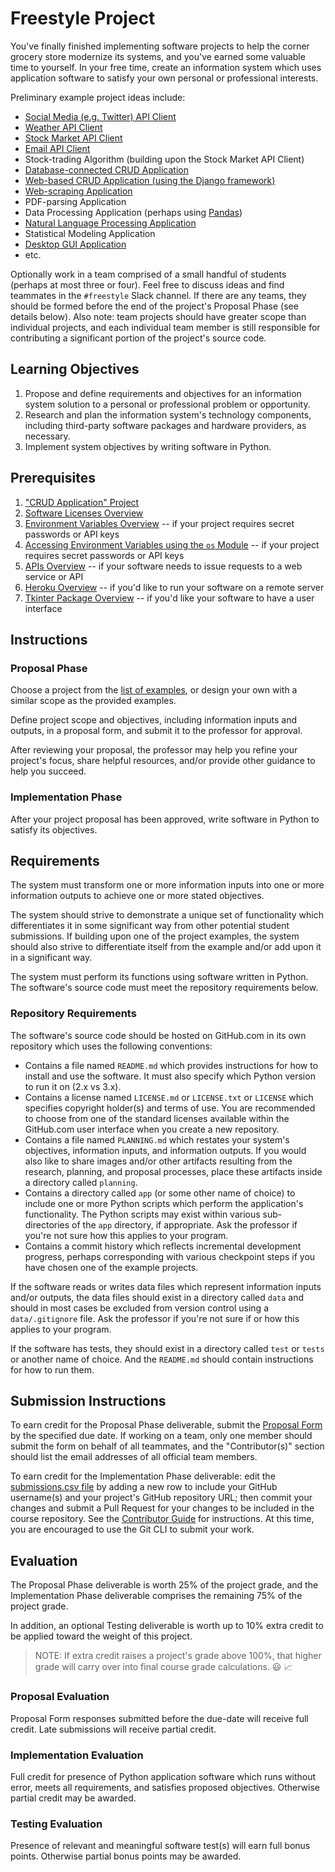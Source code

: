 # Freestyle Project

You've finally finished implementing software projects to help the corner grocery store modernize its systems, and you've earned some valuable time to yourself. In your free time, create an information system which uses application software to satisfy your own personal or professional interests.

Preliminary example project ideas include:

  + [Social Media (e.g. Twitter) API Client ](examples/twitter-api-client/project-example.md)
  + [Weather API Client](examples/weather-api-client/project-example.md)
  + [Stock Market API Client](examples/stock-market-api-client/project-example.md)
  + [Email API Client](examples/email-api-client/project-example.md)
  + Stock-trading Algorithm (building upon the Stock Market API Client)
  + [Database-connected CRUD Application](examples/sql-crud-app/project-example.md)
  + [Web-based CRUD Application (using the Django framework)](examples/django-web-app/project-example.md)
  + [Web-scraping Application](examples/web-scraper/project-example.md)
  + PDF-parsing Application
  + Data Processing Application (perhaps using [Pandas](/notes/programming-languages/python/packages/pandas.md))
  + [Natural Language Processing Application](examples/natural-language-processor/project-example.md)
  + Statistical Modeling Application
  + [Desktop GUI Application](examples/desktop-gui-app/project-example.md)
  + etc.

Optionally work in a team comprised of a small handful of students (perhaps at most three or four). Feel free to discuss ideas and find teammates in the `#freestyle` Slack channel. If there are any teams, they should be formed before the end of the project's Proposal Phase (see details below). Also note: team projects should have greater scope than individual projects, and each individual team member is still responsible for contributing a significant portion of the project's source code.

## Learning Objectives

  1. Propose and define requirements and objectives for an information system solution to a personal or professional problem or opportunity.
  1. Research and plan the information system's technology components, including third-party software packages and hardware providers, as necessary.
  1. Implement system objectives by writing software in Python.

## Prerequisites

  1. ["CRUD Application" Project](/projects/crud-application/project.md)
  1. [Software Licenses Overview](/notes/software/licensing.md)
  1. [Environment Variables Overview](/notes/environment-variables/notes.md) -- if your project requires secret passwords or API keys
  1. [Accessing Environment Variables using the `os` Module](/notes/programming-languages/python/modules/os.md#accessing-environment-variables) -- if your project requires secret passwords or API keys
  1. [APIs Overview](/notes/software/apis.md) -- if your software needs to issue requests to a web service or API
  1. [Heroku Overview](/notes/hardware/heroku.md) -- if you'd like to run your software on a remote server
  1. [Tkinter Package Overview](/notes/programming-languages/python/packages/tkinter.md) -- if you'd like your software to have a user interface

## Instructions

### Proposal Phase

Choose a project from the [list of examples](examples/), or design your own with a similar scope as the provided examples.

Define project scope and objectives, including information inputs and outputs, in a proposal form, and submit it to the professor for approval.

After reviewing your proposal, the professor may help you refine your project's focus, share helpful resources, and/or provide other guidance to help you succeed.

### Implementation Phase

After your project proposal has been approved, write software in Python to satisfy its objectives.

## Requirements

The system must transform one or more information inputs into one or more information outputs to achieve one or more stated objectives.

The system should strive to demonstrate a unique set of functionality which differentiates it in some significant way from other potential student submissions. If building upon one of the project examples, the system should also strive to differentiate itself from the example and/or add upon it in a significant way.

The system must perform its functions using software written in Python. The software's source code must meet the repository requirements below.

### Repository Requirements

The software's source code should be hosted on GitHub.com in its own repository which uses the following conventions:

  + Contains a file named `README.md` which provides instructions for how to install and use the software. It must also specify which Python version to run it on (2.x vs 3.x).
  + Contains a license named `LICENSE.md` or `LICENSE.txt` or `LICENSE` which specifies copyright holder(s) and terms of use. You are recommended to choose from one of the standard licenses available within the GitHub.com user interface when you create a new repository.
  + Contains a file named `PLANNING.md` which restates your system's objectives, information inputs, and information outputs. If you would also like to share images and/or other artifacts resulting from the research, planning, and proposal processes, place these artifacts inside a directory called `planning`.
  + Contains a directory called `app` (or some other name of choice) to include one or more Python scripts which perform the application's functionality. The Python scripts may exist within various sub-directories of the `app` directory, if appropriate. Ask the professor if you're not sure how this applies to your program.
  + Contains a commit history which reflects incremental development progress, perhaps corresponding with various checkpoint steps if you have chosen one of the example projects.

If the software reads or writes data files which represent information inputs and/or outputs, the data files should exist in a directory called `data` and should in most cases be excluded from version control using a `data/.gitignore` file. Ask the professor if you're not sure if or how this applies to your program.

If the software has tests, they should exist in a directory called `test` or `tests` or another name of choice. And the `README.md` should contain instructions for how to run them.

## Submission Instructions

To earn credit for the Proposal Phase deliverable, submit the [Proposal Form](https://goo.gl/forms/VuwbJiR7Q1JTSYG03) by the specified due date. If working on a team, only one member should submit the form on behalf of all teammates, and the "Contributor(s)" section should list the email addresses of all official team members.

To earn credit for the Implementation Phase deliverable: edit the [submissions.csv file](submissions.csv) by adding a new row to include your GitHub username(s) and your project's GitHub repository URL; then commit your changes and submit a Pull Request for your changes to be included in the course repository. See the [Contributor Guide](/CONTRIBUTING.md) for instructions. At this time, you are encouraged to use the Git CLI to submit your work.

## Evaluation

The Proposal Phase deliverable is worth 25% of the project grade, and the Implementation Phase deliverable comprises the remaining 75% of the project grade.

In addition, an optional Testing deliverable is worth up to 10% extra credit to be applied toward the weight of this project.

> NOTE: If extra credit raises a project's grade above 100%, that higher grade will carry over into final course grade calculations. :smiley: :chart_with_upwards_trend:

### Proposal Evaluation

Proposal Form responses submitted before the due-date will receive full credit. Late submissions will receive partial credit.

### Implementation Evaluation

Full credit for presence of Python application software which runs without error, meets all requirements, and satisfies proposed objectives. Otherwise partial credit may be awarded.

### Testing Evaluation

Presence of relevant and meaningful software test(s) will earn full bonus points. Otherwise partial bonus points may be awarded.
